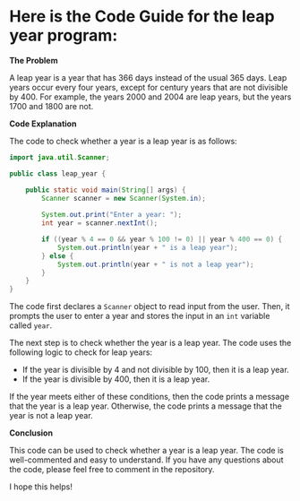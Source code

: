 # Here is the Code Guide for the leap year program:

**The Problem**

A leap year is a year that has 366 days instead of the usual 365 days. Leap years occur every four years, except for century years that are not divisible by 400. For example, the years 2000 and 2004 are leap years, but the years 1700 and 1800 are not.

**Code Explanation**

The code to check whether a year is a leap year is as follows:

```java
import java.util.Scanner;

public class leap_year {

    public static void main(String[] args) {
        Scanner scanner = new Scanner(System.in);
        
        System.out.print("Enter a year: ");
        int year = scanner.nextInt();

        if ((year % 4 == 0 && year % 100 != 0) || year % 400 == 0) {
            System.out.println(year + " is a leap year");
        } else {
            System.out.println(year + " is not a leap year");
        }
    }
}
```

The code first declares a `Scanner` object to read input from the user. Then, it prompts the user to enter a year and stores the input in an `int` variable called `year`.

The next step is to check whether the year is a leap year. The code uses the following logic to check for leap years:

* If the year is divisible by 4 and not divisible by 100, then it is a leap year.
* If the year is divisible by 400, then it is a leap year.

If the year meets either of these conditions, then the code prints a message that the year is a leap year. Otherwise, the code prints a message that the year is not a leap year.

**Conclusion**

This code can be used to check whether a year is a leap year. The code is well-commented and easy to understand. If you have any questions about the code, please feel free to comment in the repository.

I hope this helps!